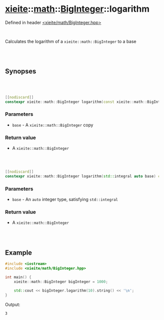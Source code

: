 # [xieite](../../../README.md)::[math](../../math.md)::[BigInteger](../BigInteger.md)::logarithm
Defined in header [<xieite/math/BigInteger.hpp>](../../../include/xieite/math/BigInteger.hpp)

<br/>

Calculates the logarithm of a `xieite::math::BigInteger` to a base

<br/><br/>

## Synopses

<br/><br/>

```cpp
[[nodiscard]]
constexpr xieite::math::BigInteger logarithm(const xieite::math::BigInteger& base) const;
```
### Parameters
- `base` - A `xieite::math::BigInteger` copy
### Return value
- A `xieite::math::BigInteger`

<br/><br/>

```cpp
[[nodiscard]]
constexpr xieite::math::BigInteger logarithm(std::integral auto base) const;
```
### Parameters
- `base` - An `auto` integer type, satisfying `std::integral`
### Return value
- A `xieite::math::BigInteger`

<br/><br/>

## Example
```cpp
#include <iostream>
#include <xieite/math/BigInteger.hpp>

int main() {
	xieite::math::BigInteger bigInteger = 1000;

	std::cout << bigInteger.logarithm(10).string() << '\n';
}
```
Output:
```
3
```
